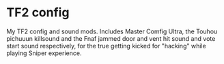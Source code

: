 # TF2 config
 
My TF2 config and sound mods. Includes Master Comfig Ultra, the Touhou pichuuun killsound and the Fnaf jammed door and vent hit sound and vote start sound respectively, for the true getting kicked for "hacking" while playing Sniper experience.